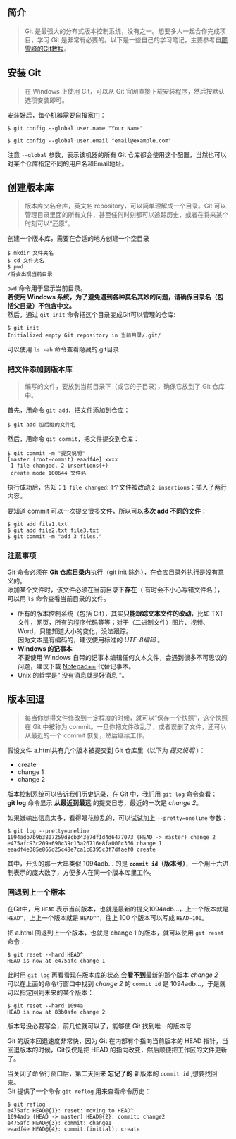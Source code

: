 ## 简介  
> Git 是最强大的分布式版本控制系统，没有之一。想要多人一起合作完成项目，学习 Git 是非常有必要的。以下是一些自己的学习笔记，主要参考自[廖雪峰的Git教程](https://www.liaoxuefeng.com/wiki/896043488029600)。

## 安装 Git  
> 在 Windows 上使用 Git，可以从 Git 官网直接下载安装程序，然后按默认选项安装即可。

安装好后，每个机器需要自报家门：  
```
$ git config --global user.name "Your Name"
```  
```
$ git config --global user.email "email@example.com"
```  
注意 `--global` 参数，表示该机器的所有 Git 仓库都会使用这个配置，当然也可以对某个仓库指定不同的用户名和Email地址。

## 创建版本库  
> 版本库又名仓库，英文名 repository，可以简单理解成一个目录。Git 可以管理目录里面的所有文件，甚至任何时刻都可以追踪历史，或者在将来某个时刻可以“还原”。

创建一个版本库，需要在合适的地方创建一个空目录
```
$ mkdir 文件夹名
$ cd 文件夹名
$ pwd
/将会出现当前目录
```
`pwd` 命令用于显示当前目录。  
**若使用 Windows 系统，为了避免遇到各种莫名其妙的问题，请确保目录名（包括父目录）不包含中文。**  
然后，通过 `git init` 命令把这个目录变成Git可以管理的仓库:  
```
$ git init
Initialized empty Git repository in 当前目录/.git/
```
可以使用 `ls -ah` 命令查看隐藏的.git目录

### 把文件添加到版本库  
> 编写的文件，要放到当前目录下（或它的子目录），确保它放到了 Git 仓库中。

首先，用命令 `git add`，把文件添加到仓库：  
```
$ git add 加后缀的文件名
```  
然后，用命令 `git commit`，把文件提交到仓库：  
```
$ git commit -m "提交说明"
[master (root-commit) eaadf4e] xxxx
 1 file changed, 2 insertions(+)
 create mode 100644 文件名 
```  
执行成功后，告知：`1 file changed`: 1个文件被改动;`2 insertions`：插入了两行内容。

要知道 commit 可以一次提交很多文件，所以可以**多次 add 不同的文件**：  
```
$ git add file1.txt
$ git add file2.txt file3.txt
$ git commit -m "add 3 files."
```

### 注意事项  
Git 命令必须在 **Git 仓库目录内**执行（git init 除外），在仓库目录外执行是没有意义的。  
添加某个文件时，该文件必须在当前目录下**存在**（ 有时会不小心写错文件名 ），可以用 `ls` 命令查看当前目录的文件。  

- 所有的版本控制系统（包括 Git），其实**只能跟踪文本文件的改动**，比如 TXT 文件，网页，所有的程序代码等等；对于（二进制文件）图片、视频、Word，只能知道大小的变化，没法跟踪。  
因为文本是有编码的，建议使用标准的 *UTF-8编码* 。  
- **Windows 的记事本**  
不要使用 Windows 自带的记事本编辑任何文本文件，会遇到很多不可思议的问题，建议下载 [Notepad++](http://notepad-plus-plus.org/) 代替记事本。  
- Unix 的哲学是“ 没有消息就是好消息 ”。

## 版本回退  
> 每当你觉得文件修改到一定程度的时候，就可以“保存一个快照”，这个快照在 Git 中被称为 commit。一旦你把文件改乱了，或者误删了文件，还可以从最近的一个 commit 恢复，然后继续工作。

假设文件 a.html共有几个版本被提交到 Git 仓库里（以下为 *提交说明* ）：  
- create  
- change 1  
- change 2  

版本控制系统可以告诉我们历史记录，在 Git 中，我们用 `git log` 命令查看：  
**git log** 命令显示 **从最近到最远** 的提交日志，最近的一次是 *change 2*。  

如果嫌输出信息太多，看得眼花缭乱的，可以试试加上 `--pretty=oneline` 参数：  
```
$ git log --pretty=oneline
1094adb7b9b3807259d8cb343e7df1d4d6477073 (HEAD -> master) change 2 
e475afc93c209a690c39c13a26716e8fa000c366 change 1
eaadf4e385e865d25c48e7ca1c8395c3f7dfaef0 create
```   
其中，开头的那一大串类似 1094adb... 的是 **`commit id`（版本号）**，一个用十六进制表示的庞大数字，方便多人在同一个版本库里工作。

### 回退到上一个版本    
在Git中，用 `HEAD` 表示当前版本，也就是最新的提交1094adb...，上一个版本就是 `HEAD^`，上上一个版本就是 `HEAD^^`，往上 100 个版本可以写成 `HEAD~100`。

把 a.html 回退到上一个版本，也就是 change 1 的版本，就可以使用 `git reset` 命令：  
```
$ git reset --hard HEAD^
HEAD is now at e475afc change 1
```

此时用 `git log` 再看看现在版本库的状态,会**看不到**最新的那个版本 *change 2*  
可以在上面的命令行窗口中找到 *change 2* 的 `commit id` 是 1094adb...，于是就可以指定回到未来的某个版本：  
```
$ git reset --hard 1094a
HEAD is now at 83b0afe change 2
```  
版本号没必要写全，前几位就可以了，能够使 Git 找到唯一的版本号

Git 的版本回退速度非常快，因为 Git 在内部有个指向当前版本的 HEAD 指针，当回退版本的时候，Git仅仅是把 HEAD 的指向改变，然后顺便把工作区的文件更新了。

当关闭了命令行窗口后，第二天回来 **忘记了的** 新版本的 `commit id` ,想要找回来。  
Git 提供了一个命令 `git reflog` 用来查看命令历史：    
```
$ git reflog
e475afc HEAD@{1}: reset: moving to HEAD^
1094adb (HEAD -> master) HEAD@{2}: commit: change2
e475afc HEAD@{3}: commit: change1
eaadf4e HEAD@{4}: commit (initial): create
```











